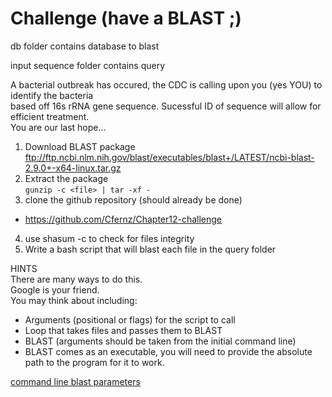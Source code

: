 # Challenge (have a BLAST ;)

db folder contains database to blast  
  

input sequence folder contains query  

A bacterial outbreak has occured, the CDC is calling upon you (yes YOU) to identify the bacteria  
based off 16s rRNA gene sequence. Sucessful ID of sequence will allow for efficient treatment.  
You are our last hope...  


1. Download BLAST package  
	ftp://ftp.ncbi.nlm.nih.gov/blast/executables/blast+/LATEST/ncbi-blast-2.9.0+-x64-linux.tar.gz  
2. Extract the package  
	`gunzip -c <file> | tar -xf -`  
3. clone the github repository  (should already be done)  
  * https://github.com/Cfernz/Chapter12-challenge  
4. use shasum -c to check for files integrity  
5. Write a bash script that will blast each file in the query folder  



HINTS  
There are many ways to do this.  
Google is your friend.  
You may think about including:  
  * Arguments (positional or flags) for the script to call  
  * Loop that takes files and passes them to BLAST  
  * BLAST (arguments should be taken from the initial command line)  
  * BLAST comes as an executable, you will need to provide the absolute path to the program for it to work.  



[command line blast parameters](https://www.ncbi.nlm.nih.gov/books/NBK279684/)
